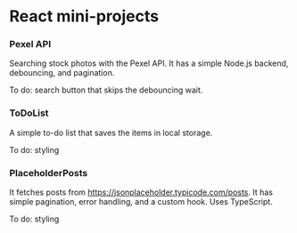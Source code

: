 # React mini-projects

### Pexel API

Searching stock photos with the Pexel API. It has a simple Node.js backend, debouncing, and pagination.

To do: search button that skips the debouncing wait.

### ToDoList

A simple to-do list that saves the items in local storage.

To do: styling

### PlaceholderPosts

It fetches posts from https://jsonplaceholder.typicode.com/posts. It has simple pagination, error handling, and a custom hook. Uses TypeScript.

To do: styling